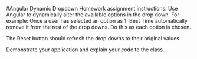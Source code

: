 #Angular Dynamic Dropdown
Homework assignment instructions:
Use Angular to dynamically alter the available options in the drop down.  For example: Once a user has selected an option as 1. Best Time automatically remove it from the rest of the drop downs.  Do this as each option is chosen. 

The Reset button should refresh the drop downs to their original values.

Demonstrate your application and explain your code to the class.  
